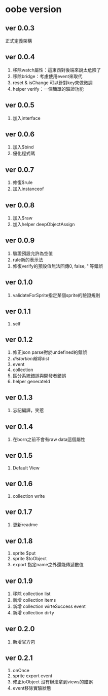 # oobe version

## ver 0.0.3

正式定義架構

## ver 0.0.4

1. 移除watch屬性：這東西對後端來說太危險了
2. 移除bridge：考慮使用event來取代
3. reset & isChange 可以針對key來做微調
4. helper verify：一個簡單的驗證功能

## ver 0.0.5

1. 加入interface

## ver 0.0.6

1. 加入$bind
2. 優化程式碼

## ver 0.0.7

1. 修復$rule
2. 加入instanceof

## ver 0.0.8

1. 加入$raw
2. 加入helper deepObjectAssign

## ver 0.0.9

1. 驗證預設允許為空值
2. rule新的表示法
3. 修復verify的預設值無法回傳0, false, ''等錯誤

## ver 0.1.0

1. validateForSprite指定某個sprite的驗證規則

## ver 0.1.1

1. self

## ver 0.1.2

1. 修正json parse對於undefined的錯誤
2. $distortion縮寫$dist
3. event
4. collection
5. 區分系統錯誤與開發者錯誤
6. helper generateId

## ver 0.1.3

1. 忘記編譯，笑惹

## ver 0.1.4

1. 在born之前不會有raw data這個屬性

## ver 0.1.5

1. Default View

## ver 0.1.6

1. collection write

## ver 0.1.7

1. 更新readme

## ver 0.1.8

1. sprite $put
2. sprite $toObject
3. export 指定name之外還能傳遞數值

## ver 0.1.9

1. 移除 collection list
2. 新增 collection items
3. 新增 collection wirteSuccess event
4. 新增 collection dirty

## ver 0.2.0

1. 新增官方包

## ver 0.2.1

1. onOnce
2. sprite export event
3. 修正toObject 沒有辦法拿到views的錯誤
4. event移除實驗狀態
